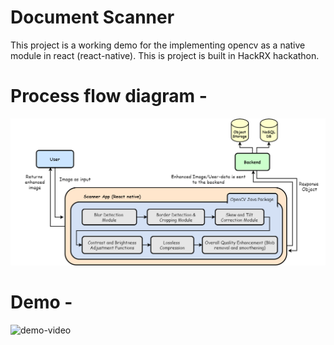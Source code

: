 # Document Scanner

This project is a working demo for the implementing opencv as a native module in react (react-native).
This is project is built in HackRX hackathon.

# Process flow diagram -
<img src="dfd.png"/>

# Demo -
![demo-video](Demo.gif)
